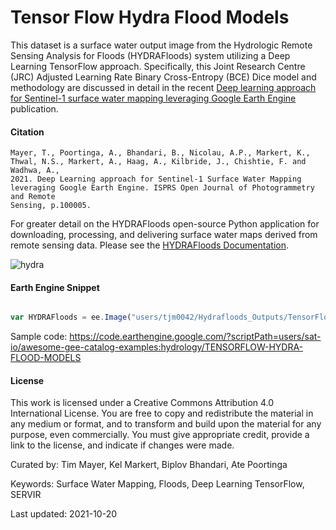 # Tensor Flow Hydra Flood Models

This dataset is a surface water output image from the Hydrologic Remote Sensing Analysis for Floods (HYDRAFloods) system utilizing a Deep Learning TensorFlow approach. Specifically, this Joint Research Centre (JRC) Adjusted Learning Rate Binary Cross-Entropy (BCE) Dice model and methodology are discussed in detail in the recent [Deep learning approach for Sentinel-1 surface water mapping leveraging Google Earth Engine](https://www.sciencedirect.com/science/article/pii/S2667393221000053#!) publication.

#### Citation

```
Mayer, T., Poortinga, A., Bhandari, B., Nicolau, A.P., Markert, K., Thwal, N.S., Markert, A., Haag, A., Kilbride, J., Chishtie, F. and Wadhwa, A.,
2021. Deep Learning approach for Sentinel-1 Surface Water Mapping leveraging Google Earth Engine. ISPRS Open Journal of Photogrammetry and Remote
Sensing, p.100005.
```

For greater detail on the HYDRAFloods open-source Python application for downloading, processing, and delivering surface water maps derived from remote sensing data. Please see the [HYDRAFloods Documentation](https://servir-mekong.github.io/hydra-floods/).


![hydra](https://user-images.githubusercontent.com/6677629/138355409-60fb1d06-764f-419b-bd1b-871c529880e8.gif)


#### Earth Engine Snippet

```js

var HYDRAFloods = ee.Image("users/tjm0042/Hydrafloods_Outputs/TensorFlow_Surface_Water_Model_Mosaic")

```

Sample code: https://code.earthengine.google.com/?scriptPath=users/sat-io/awesome-gee-catalog-examples:hydrology/TENSORFLOW-HYDRA-FLOOD-MODELS

#### License
This work is licensed under a Creative Commons Attribution 4.0 International License. You are free to copy and redistribute the material in any medium or format, and to transform and build upon the material for any purpose, even commercially. You must give appropriate credit, provide a link to the license, and indicate if changes were made.

Curated by: Tim Mayer, Kel Markert, Biplov Bhandari, Ate Poortinga

Keywords: Surface Water Mapping, Floods, Deep Learning TensorFlow, SERVIR

Last updated: 2021-10-20
